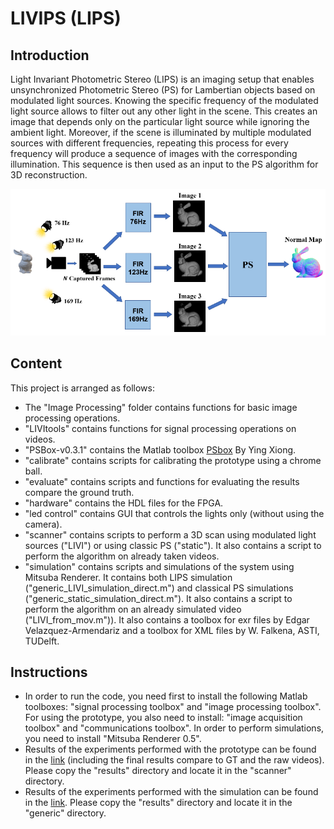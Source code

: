 # LIVIPS (LIPS)

## Introduction

Light Invariant Photometric Stereo (LIPS) is an imaging setup that enables unsynchronized Photometric Stereo (PS) for Lambertian objects based on modulated light sources. Knowing the specific frequency of the modulated light source allows to filter out any other light in the scene. This creates an image that depends only on the particular light source while ignoring the ambient light. Moreover, if the scene is illuminated by multiple modulated sources with different frequencies, repeating this process for every frequency will produce a sequence of images with the corresponding illumination. This sequence is then used as an input to the PS algorithm for 3D reconstruction.

![alt text](./gfx/Fig1.png)

## Content

This project is arranged as follows:

- The "Image Processing" folder contains functions for basic image processing operations. 
- "LIVItools"  contains functions for signal processing operations on videos.
- "PSBox-v0.3.1" contains the Matlab toolbox [PSbox](https://www.mathworks.com/matlabcentral/fileexchange/45250-psbox) By Ying Xiong.
- "calibrate" contains scripts for calibrating the prototype using a chrome ball.
- "evaluate" contains scripts and functions for evaluating the results compare the ground truth.
- "hardware" contains the HDL files for the FPGA.
- "led control" contains GUI that controls the lights only (without using the camera).
- "scanner" contains scripts to perform a 3D scan using modulated light sources ("LIVI") or using classic PS ("static"). It also contains a script to perform the algorithm on already taken videos. 
- "simulation" contains scripts and simulations of the system using Mitsuba Renderer. It contains both LIPS simulation ("generic_LIVI_simulation_direct.m") and classical PS simulations ("generic_static_simulation_direct.m"). It also contains a script to perform the algorithm on an already simulated video ("LIVI_from_mov.m")). It also contains a toolbox for exr files by Edgar Velazquez-Armendariz and a toolbox for XML files by W. Falkena, ASTI, TUDelft.

## Instructions

- In order to run the code, you need first to install the following Matlab toolboxes: "signal processing toolbox" and "image processing toolbox".
  For using the prototype, you also need to install: "image acquisition toolbox" and "communications toolbox". In order to perform simulations, you need to install "Mitsuba Renderer 0.5".
- Results of the experiments performed with the prototype can be found in the [link](https://drive.google.com/drive/folders/1jLh_U3X0UWans6-U6xJRCW4SGj4xhrJE?usp=sharing) (including the final results compare to GT and the raw videos). Please copy the "results" directory and locate it in the "scanner" directory.
- Results of the experiments performed with the simulation can be found in the [link](https://drive.google.com/drive/folders/1wr1_BHnlOb9J3UCbUTiUqF9YhQdvPcys?usp=sharing). Please copy the "results" directory and locate it in the "generic" directory.